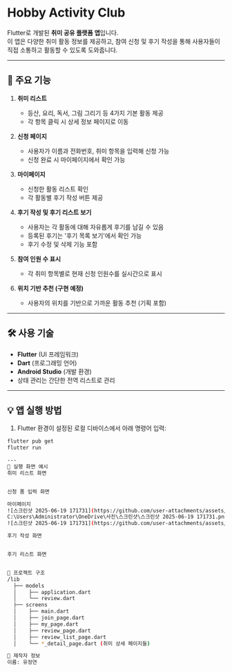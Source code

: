 # Hobby Activity Club 

Flutter로 개발된 **취미 공유 플랫폼 앱**입니다.  
이 앱은 다양한 취미 활동 정보를 제공하고, 참여 신청 및 후기 작성을 통해 사용자들이 직접 소통하고 활동할 수 있도록 도와줍니다.

---

## 🧩 주요 기능

1. **취미 리스트**
   - 등산, 요리, 독서, 그림 그리기 등 4가지 기본 활동 제공
   - 각 항목 클릭 시 상세 정보 페이지로 이동

2. **신청 페이지**
   - 사용자가 이름과 전화번호, 취미 항목을 입력해 신청 가능
   - 신청 완료 시 마이페이지에서 확인 가능

3. **마이페이지**
   - 신청한 활동 리스트 확인
   - 각 활동별 후기 작성 버튼 제공

4. **후기 작성 및 후기 리스트 보기**
   - 사용자는 각 활동에 대해 자유롭게 후기를 남길 수 있음
   - 등록된 후기는 '후기 목록 보기'에서 확인 가능
   - 후기 수정 및 삭제 기능 포함

5. **참여 인원 수 표시**
   - 각 취미 항목별로 현재 신청 인원수를 실시간으로 표시

6. **위치 기반 추천 (구현 예정)**
   - 사용자의 위치를 기반으로 가까운 활동 추천 (기획 포함)

---

## 🛠️ 사용 기술

- **Flutter** (UI 프레임워크)
- **Dart** (프로그래밍 언어)
- **Android Studio** (개발 환경)
- 상태 관리는 간단한 전역 리스트로 관리

---

## 💡 앱 실행 방법

1. Flutter 환경이 설정된 로컬 디바이스에서 아래 명령어 입력:

```bash
flutter pub get
flutter run

---
📸 실행 화면 예시
취미 리스트 화면


신청 폼 입력 화면

마이페이지
![스크린샷 2025-06-19 171731](https://github.com/user-attachments/assets/8dfa529b-5208-4919-a9f5-ee06a7d305fe)
C:\Users\Administrator\OneDrive\사진\스크린샷\스크린샷 2025-06-19 171731.png
![스크린샷 2025-06-19 171731](https://github.com/user-attachments/assets/058072f4-d027-4f7f-aec8-f8273595b120)

후기 작성 화면


후기 리스트 화면


📂 프로젝트 구조
/lib
  ├── models
  │    ├── application.dart
  │    └── review.dart
  ├── screens
  │    ├── main.dart
  │    ├── join_page.dart
  │    ├── my_page.dart
  │    ├── review_page.dart
  │    ├── review_list_page.dart
  │    └── *_detail_page.dart (취미 상세 페이지들)

📧 제작자 정보
이름: 유정연








